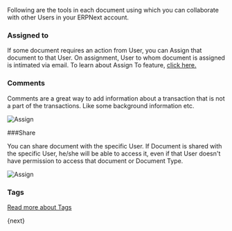 Following are the tools in each document using which you can collaborate with other Users in your ERPNext account.

### Assigned to

If some document requires an action from User, you can Assign that document to that User. On assignment, User to whom document is assigned is intimated via email. To learn about Assign To feature, [click here.]({{docs_base_url}}/user/manual/en/using-erp/assignment.html)

### Comments

Comments are a great way to add information about a transaction that is not a
part of the transactions. Like some background information etc.

<img class="screenshot" alt="Assign" src="{{docs_base_url}}/assets/img/collaboration-tools/comments-1.png">

###Share

You can share document with the specific User. If Document is shared with the specific User, he/she will be able to access it, even if that User doesn't have permission to access that document or Document Type.

<img class="screenshot" alt="Assign" src="{{docs_base_url}}/assets/img/collaboration-tools/share-1.gif">

### Tags

[Read more about Tags]({{docs_base_url}}/user/manual/en/using-erp/tags.html)

{next}

